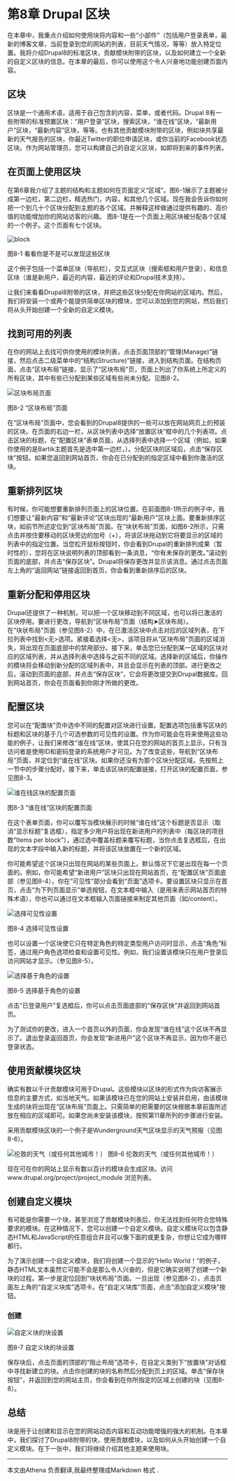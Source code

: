 # 第8章 Drupal 区块

在本章中，我重点介绍如何使用块将内容和一些“小部件”（包括用户登录表单，最新的博客文章，当前登录到您的网站的列表，目前天气情况，等等）放入特定位置。我将介绍Drupal8的标准区块，贡献模块附带的区块，以及如何建立一个全新的自定义区块的信息。在本章的最后，你可以使用这个令人兴奋地功能创建页面内容。

## 区块

区块是一个通用术语，适用于自己包含的内容，菜单，或者代码。Drupal 8有一些附带的标准预置区块：“用户登录”区块，搜索区块，“谁在线”区块，“最新用户”区块，“最新内容”区块，等等。也有其他贡献模块附带的区块，例如块共享最新的天气报告的区块，你最近Twitter的职位申请区块，或你当前的Facebook状态区块。作为网站管理员，您可以构建自己的自定义区块，如即将到来的事件列表。

## 在页面上使用区块

在第6章我介绍了主题的结构和主题如何在页面定义“区域”。图6-1展示了主题被分成第一边栏，第二边栏，精选热门，内容，和其他几个区域。现在我会告诉你如何把一个到几十个区块分配到主题的各个区域。并解释这样做通过提供有趣的、高价值的功能增加你的网站访客的兴趣。
图8-1是在一个页面上用区块被分配各个区域的一个例子。这个页面有七个区块。

![block](../images/pic-8-1.png)

图8-1 看看你是不是可以发现这些区块

这个例子包括一个菜单区块（导航栏），交互式区块（搜索框和用户登录），和信息区块（谁是新用户，最近的内容，最近的评论和Drupal技术支持）。  

让我们来看看Drupal8附带的区块，并把这些区块分配在你网站的区域内。然后，我们将安装一个或两个能提供简单区块的模块，您可以添加到您的网站，然后我们将从头开始创建一个全新的自定义模块。

## 找到可用的列表

在你的网站上去找可供你使用的模块列表，点击页面顶部的“管理(Manage)”链接，然后点击二级菜单中的“结构(Structure)”链接，进入到结构页面。在结构页面，点击“区块布局”链接，显示了“区块布局”页，页面上列出了你系统上所定义的所有区块，其中有些已分配到某些区域有些尚未分配。见图8-2。

![区块布局页面](../images/pic-8-2.png)

图8-2 “区块布局”页面

在“区块布局”页面中，您会看到的Drupal8提供的一些可以放在网站网页上的预装的区块。在页面的右边一栏，从区块列表中选择“放置区块”框中的几个列表项。点击区块的标题，在“配置区块”表单页面，从选择列表中选择一个区域（例如，如果你使用的是Bartik主题首先是选中第一边栏，）。分配区块的区域后，点击“保存区块”按钮。如果您返回到网站首页，你会在已分配到的指定区域中看到你激活的区块。

## 重新排列区块
有时候，你可能想要重新排列页面上的区块位置。在前面图8-1所示的例子中，我们想要让“最新内容”和“最新评论”区块出现的“最新用户”区块上面。要重新排序区块，如前节所述定位到“区块布局”页面。在“块状布局”页面，如图8-2所示，只需点击并按住要移动的区块旁边的加号（+），将该区块拖动到它将要显示的区域的列表中的指定位置。当您松开鼠标按钮时，你会看到Drupal的重新排列成果（暂时性的），您将在区块说明列表的顶部看到一条消息，“你有未保存的更改。”滚动到页面的底部，并点击“保存区块”。Drupal将保存更改并显示该消息。通过点击页面左上角的“返回网站”链接返回到首页，你会看到重新排序后的区块。

## 重新分配和停用区块
Drupal还提供了一种机制，可以把一个区块移动到不同区域，也可以将已激活的区块停用。要进行更改，导航到“区块布局”页面（结构➤区块布局）。  
在“块状布局”页面（参见图8-2）中，在已激活区块中点击对应的区域列表，在下拉列表中找到<无>选项。紧接着选择<无>，该项目将从“区块布局”页面的区域消失，将出现在页面底部中的禁用部分。接下来，单击您已分配到某一区域的区块对应的区域列表，并从选择列表中选择与之前不同的区域。选择新的区域后，你操作的模块将会移动到新分配的区域列表中，并且会显示在列表的顶部。进行更改之后，滚动到页面的底部，并点击“保存区块”，它会将更改提交到Drupal数据库。回到网站首页，你会在页面看到你刚才所做的更改。

## 配置区块

您可以在“配置块”页中选中不同的配置对区块进行设置。配置选项包括重写区块的标题和区块的基于几个可选参数的可见性的设置。作为你可能会在将来使用这些功能的例子，让我们来修改“谁在线”区块，使其只在您的网站的首页上显示，只有当访问者是使用ID和密码登录的系统用户才可见。为了改变这些，导航到“区块布局”页面，并定位到“谁在线”区块。如果你还没有为那个区块分配区域，先按照上一节中的步骤分配好。接下来，单击该区块的配置链接，打开区块的配置页面，参见图8-3。

![谁在线区块的配置页面](../images/pic-8-3.png)

图8-3 “谁在线”区块的配置页面

在这个表单页面，你可以覆写当模块展示的时候“谁在线”这个标题是否显示（取消“显示标题”复选框），指定多少用户将出现在新进用户的列表中（每区块的项目数“Items per block”），通过选中覆盖标题来覆写标题，当你点击复选框后，在出现的文本字段中输入新的标题，并将该区块放置在一个新的区域。

你可能希望这个区块只出现在网站的某些页面上。默认情况下它是出现在每一个页面的。例如，你可能希望“新进用户”区块只出现在网站首页，在“配置区块”页面底部（参见图8-4），你在“可见性”部分会看到“页面”选项卡。要设置区块只显示在首页，点击“为下列页面显示”单选按钮，在文本框中输入<front>（<front>是用来表示网站首页的特殊术语），你也可以通过在文本框输入页面链接来制定其他页面（如/content）。  

![选择可见性设置](../images/pic-8-4.png)  

图8-4 选择可见性设置  

也可以设置一个区块使它只在特定角色的特定类型用户访问时显示，点击“角色”标签，通过用户角色选项检查和设置可见性。例如，我们设置该模块只在用户登录后访问网站才显示。（参见图8-5）。  

![选择基于角色的设置](../images/pic-8-5.png) 
 
图8-5 选择基于角色的设置

点击“已登录用户”复选框后，你可以点击页面底部的“保存区快”并返回到网站首页。

为了测试你的更改，进入一个首页以外的页面，你会发现“谁在线”这个区块不再显示了。退出登录返回首页，你会发现“新进用户”这个区块不再显示，因为你不是已登录状态。

## 使用贡献模块区块

确实有数以千计贡献模块可用于Drupal。这些模块以区块的形式作为向访客展示信息的主要方式，如当地天气。如果该模块已在您的网站上安装并启用，由该模块生成的块将出现在“区块布局”页面上。只需简单的把需要的区块根据本章前面所述放在相应的区域即可。如果您尚未安装该模块，按照第11章所列的步骤进行安装。

采用贡献模块区块的一个例子是Wunderground天气区块显示的天气预报（见图8-6）。

![伦敦的天气（或任何其他城市！）](../images/pic-8-6.png)
  图8-6 伦敦的天气（或任何其他城市！）
  
现在可在你的网站上显示有数以百计的模块会生成区块。访问www.drupal.org/project/project_module 浏览列表。
  
## 创建自定义模块  
  
有可能是你需要一个块，甚至浏览了贡献模块列表后，你无法找到任何符合您特殊要求的模块。在这种情况下，您可以创建一个自定义模块。自定义模块可以包含静态HTML和JavaScript的任意组合并且可以像下面的或更复杂，你想让它成为哪样都行。
 
为了演示创建一个自定义模块，我们将创建一个显示的“Hello World！”的例子，静态HTML文本虽然它可能不会是那么令人兴奋的，但是它确实说明了创建一个新块的过程。第一步是定位回到“块状布局”页面。一旦出现（参见图8-2），点击页面左上角的“自定义块库”选项卡。在“自定义块库”页面，点击“添加自定义模块”按钮。
  
  
   
### 创建

![自定义块的块设置](../images/pic-8-7.png)

图8-7 自定义块的块设置

保存块后，点击页面的顶部的“阻止布局”选项卡，在自定义类别下“放置块”对话框中寻找新建立的块。点击你创建的块的名称然后分配到页上的区域。单击“保存块按钮”，并返回到您的网站主页，你会看到在你所指定的区域上创建的块（见图8-8）。

## 总结

块是用于让创建和显示在您的网站动态内容和互动功能增强的强大的机制。在本章中，我们探讨了Drupal8附带的块，使用贡献模块，以及如何从头开始创建一个自定义模块。在下一张中，我们将继续介绍其他主题来使用块。


----
   本文由Athena 负责翻译,我最终整理成Markdown 格式 .

  
  
  
  
  
  
  
  
